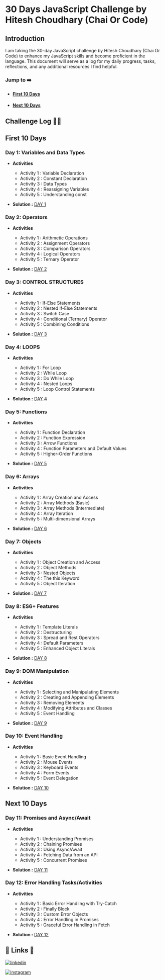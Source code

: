 # 30 Days JavaScript Challenge by Hitesh Choudhary (Chai Or Code)

## Introduction

I am taking the 30-day JavaScript challenge by Hitesh Choudhary (Chai Or Code) to enhance my JavaScript skills and become proficient in the language. This document will serve as a log for my daily progress, tasks, reflections, and any additional resources I find helpful.

### Jump to ➡️

- #### [First 10 Days](#first-10-days)
- #### [Next 10 Days](#next-10-days)

## Challenge Log 🚀🚀

## First 10 Days

### Day 1: Variables and Data Types

- **Activities**

  - Activity 1 : Variable Declaration
  - Activity 2 : Constant Declaration
  - Activity 3 : Data Types
  - Activity 4 : Reassigning Variables
  - Activity 5 : Understanding const

- **Solution :** [DAY 1](https://github.com/carzy-zala/30-Days-JS-Chai-Or-Code/tree/main/First_10_Days/DAY%2001)

### Day 2: Operators

- **Activities**

  - Activity 1 : Arithmetic Operations
  - Activity 2 : Assignment Operators
  - Activity 3 : Comparison Operators
  - Activity 4 : Logical Operators
  - Activity 5 : Ternary Operator

- **Solution :** [DAY 2](https://github.com/carzy-zala/30-Days-JS-Chai-Or-Code/tree/main/First_10_Days/DAY%2002)

### Day 3: CONTROL STRUCTURES

- **Activities**

  - Activity 1 : If-Else Statements
  - Activity 2 : Nested If-Else Statements
  - Activity 3 : Switch Case
  - Activity 4 : Conditional (Ternary) Operator
  - Activity 5 : Combining Conditions

- **Solution :** [DAY 3](https://github.com/carzy-zala/30-Days-JS-Chai-Or-Code/tree/main/First_10_Days/DAY%2003)

### Day 4: LOOPS

- **Activities**

  - Activity 1 : For Loop
  - Activity 2 : While Loop
  - Activity 3 : Do While Loop
  - Activity 4 : Nested Loops
  - Activity 5 : Loop Control Statements

- **Solution :** [DAY 4](https://github.com/carzy-zala/30-Days-JS-Chai-Or-Code/tree/main/First_10_Days/DAY%2004)

### Day 5: Functions

- **Activities**

  - Activity 1 : Function Declaration
  - Activity 2 : Function Expression
  - Activity 3 : Arrow Functions
  - Activity 4 : Function Parameters and Default Values
  - Activity 5 : Higher-Order Functions

- **Solution :** [DAY 5](https://github.com/carzy-zala/30-Days-JS-Chai-Or-Code/tree/main/First_10_Days/DAY%2005)

### Day 6: Arrays

- **Activities**

  - Activity 1 : Array Creation and Access
  - Activity 2 : Array Methods (Basic)
  - Activity 3 : Array Methods (Intermediate)
  - Activity 4 : Array Iteration
  - Activity 5 : Multi-dimensional Arrays

- **Solution :** [DAY 6](https://github.com/carzy-zala/30-Days-JS-Chai-Or-Code/tree/main/First_10_Days/DAY%2006)

### Day 7: Objects

- **Activities**

  - Activity 1 : Object Creation and Access
  - Activity 2 : Object Methods
  - Activity 3 : Nested Objects
  - Activity 4 : The this Keyword
  - Activity 5 : Object Iteration

- **Solution :** [DAY 7](https://github.com/carzy-zala/30-Days-JS-Chai-Or-Code/tree/main/First_10_Days/DAY%2007)

### Day 8: ES6+ Features

- **Activities**

  - Activity 1 : Template Literals
  - Activity 2 : Destructuring
  - Activity 3 : Spread and Rest Operators
  - Activity 4 : Default Parameters
  - Activity 5 : Enhanced Object Literals

- **Solution :** [DAY 8](https://github.com/carzy-zala/30-Days-JS-Chai-Or-Code/tree/main/First_10_Days/DAY%2008)

### Day 9: DOM Manipulation

- **Activities**

  - Activity 1 : Selecting and Manipulating Elements
  - Activity 2 : Creating and Appending Elements
  - Activity 3 : Removing Elements
  - Activity 4 : Modifying Attributes and Classes
  - Activity 5 : Event Handling

- **Solution :** [DAY 9](https://github.com/carzy-zala/30-Days-JS-Chai-Or-Code/tree/main/First_10_Days/DAY%2009)

### Day 10: Event Handling

- **Activities**

  - Activity 1 : Basic Event Handling
  - Activity 2 : Mouse Events
  - Activity 3 : Keyboard Events
  - Activity 4 : Form Events
  - Activity 5 : Event Delegation

- **Solution :** [DAY 10](https://github.com/carzy-zala/30-Days-JS-Chai-Or-Code/tree/main/First_10_Days/DAY%2010)

## Next 10 Days

### Day 11: Promises and Async/Await

- **Activities**

  - Activity 1 : Understanding Promises
  - Activity 2 : Chaining Promises
  - Activity 3 : Using Async/Await
  - Activity 4 : Fetching Data from an API
  - Activity 5 : Concurrent Promises

- **Solution :** [DAY 11](https://github.com/carzy-zala/30-Days-JS-Chai-Or-Code/tree/main/Next_10_Days/DAY%2011)

### Day 12: Error Handling Tasks/Activities

- **Activities**

  - Activity 1 : Basic Error Handling with Try-Catch
  - Activity 2 : Finally Block
  - Activity 3 : Custom Error Objects
  - Activity 4 : Error Handling in Promises
  - Activity 5 : Graceful Error Handling in Fetch

- **Solution :** [DAY 12](https://github.com/carzy-zala/30-Days-JS-Chai-Or-Code/tree/main/Next_10_Days/DAY%2012)

## 🔗 Links 🔗

[![linkedin](https://img.shields.io/badge/linkedin-0A66C2?style=for-the-badge&logo=linkedin&logoColor=white)](https://www.linkedin.com/in/jayrajsinhzala/)

[![instagram](https://img.shields.io/badge/instagram-fa7e1e?style=for-the-badge&logo=instagram&logoColor=white)](https://www.instagram.com/the_jayubha_zala/)
